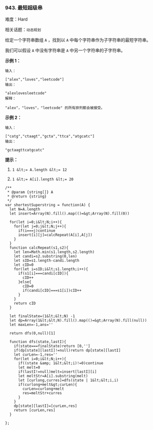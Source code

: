 ### 943. 最短超级串

难度：Hard

相关话题：`动态规划`

给定一个字符串数组  `A` ，找到以 `A` 中每个字符串作为子字符串的最短字符串。



我们可以假设  `A`  中没有字符串是  `A`  中另一个字符串的子字符串。







 **示例 1：** 





```
输入：

["alex","loves","leetcode"]
输出：

"alexlovesleetcode"
解释：

"alex"，"loves"，"leetcode" 的所有排列都会被接受。
```

 **示例 2：** 





```
输入：

["catg","ctaagt","gcta","ttca","atgcatc"]
输出：

"gctaagttcatgcatc"
```





 **提示：** 





1.  `1 &lt;= A.length &lt;= 12` 

2.  `1 &lt;= A[i].length &lt;= 20` 










```
/**
 * @param {string[]} A
 * @return {string}
 */
var shortestSuperstring = function(A) {
  let N=A.length
  let insert=Array(N).fill().map(()=&gt;Array(N).fill(0))
  
  for(let i=0;i&lt;N;i++){
    for(let j=0;j&lt;N;j++){
      if(i===j)continue
      insert[i][j]=calcRepeat(A[i],A[j])
    }
  }
  function calcRepeat(s1,s2){
    let len=Math.min(s1.length,s2.length)
    let candi=s2.substring(0,len)
    let sID=s1.length-candi.length
    let cID=0
    for(let i=sID;i&lt;s1.length;i++){
      if(s1[i]===candi[cID]){
        cID++
      }else{
        cID=0
        if(candi[cID]===s1[i])cID++
      }
    }
    return cID
  }

  let finalState=(1&lt;&lt;N) -1
  let dp=Array(1&lt;&lt;N).fill().map(()=&gt;Array(N).fill(null))
  let maxLen=-1,ans=''

  return dfs(0,null)[1]
  
  function dfs(state,lastI){
    if(state===finalState)return [0,'']
    if(dp[state][lastI]!=null)return dp[state][lastI]
    let curLen=-1,res=''
    for(let i=0;i&lt;N;i++){
      if((state &amp; 1&lt;&lt;i)!=0)continue
      let melt=0
      if(lastI!=null)melt=insert[lastI][i]
      let meltStr=A[i].substring(melt)
      let [curlong,curres]=dfs(state | 1&lt;&lt;i,i)
      if(curlong+melt&gt;curLen){
        curLen=curlong+melt
        res=meltStr+curres
      }
    }
    dp[state][lastI]=[curLen,res]
    return [curLen,res]
  }

};



```
